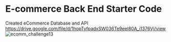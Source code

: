 # E-commerce Back End Starter Code
Created eCommerce Database and API
https://drive.google.com/file/d/1hopTyfpadxSW036Te9eel80A_i1376Vj/view
![ecomm_challenge13](https://github.com/PapaSpinach/eCommerceAPI/assets/146040691/d4e5d209-7d7a-4115-83b5-bf70cc3c48ac)
